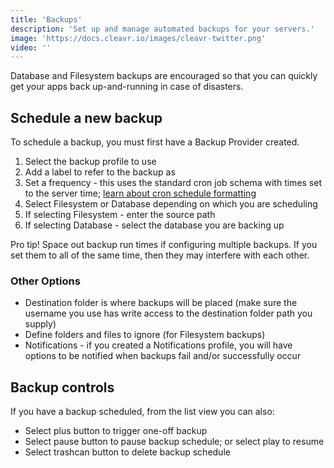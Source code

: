 ```yaml
---
title: 'Backups'
description: 'Set up and manage automated backups for your servers.'
image: 'https://docs.cleavr.io/images/cleavr-twitter.png'
video: ''
---
```


Database and Filesystem backups are encouraged so that you can quickly get your apps back up-and-running in case of 
disasters. 

## Schedule a new backup
To schedule a backup, you must first have a Backup Provider created. 

1. Select the backup profile to use 
2. Add a label to refer to the backup as
3. Set a frequency - this uses the standard cron job schema with times set to the server time; [learn about cron schedule formatting](https://crontab.guru/)
4. Select Filesystem or Database depending on which you are scheduling 
5. If selecting Filesystem - enter the source path
6. If selecting Database - select the database you are backing up

<base-point>
Pro tip! Space out backup run times if configuring multiple backups. If you set them to all of the same time, then they  may interfere with each other. 
</base-point>

### Other Options
- Destination folder is where backups will be placed (make sure the username you use has write access to the destination folder path you supply)
- Define folders and files to ignore (for Filesystem backups)
- Notifications - if you created a Notifications profile, you will have options to be notified when backups fail and/or successfully occur


## Backup controls
If you have a backup scheduled, from the list view you can also: 

- Select plus button to trigger one-off backup
- Select pause button to pause backup schedule; or select play to resume
- Select trashcan button to delete backup schedule
